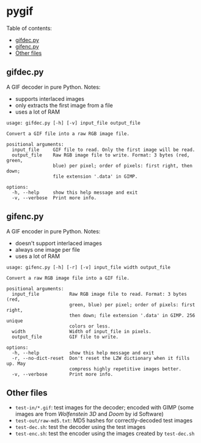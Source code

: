 # pygif

Table of contents:
* [gifdec.py](#gifdecpy)
* [gifenc.py](#gifencpy)
* [Other files](#other-files)

## gifdec.py
A GIF decoder in pure Python. Notes:
* supports interlaced images
* only extracts the first image from a file
* uses a lot of RAM

```
usage: gifdec.py [-h] [-v] input_file output_file

Convert a GIF file into a raw RGB image file.

positional arguments:
  input_file     GIF file to read. Only the first image will be read.
  output_file    Raw RGB image file to write. Format: 3 bytes (red, green,
                 blue) per pixel; order of pixels: first right, then down;
                 file extension '.data' in GIMP.

options:
  -h, --help     show this help message and exit
  -v, --verbose  Print more info.
```

## gifenc.py
A GIF encoder in pure Python. Notes:
* doesn't support interlaced images
* always one image per file
* uses a lot of RAM

```
usage: gifenc.py [-h] [-r] [-v] input_file width output_file

Convert a raw RGB image file into a GIF file.

positional arguments:
  input_file           Raw RGB image file to read. Format: 3 bytes (red,
                       green, blue) per pixel; order of pixels: first right,
                       then down; file extension '.data' in GIMP. 256 unique
                       colors or less.
  width                Width of input_file in pixels.
  output_file          GIF file to write.

options:
  -h, --help           show this help message and exit
  -r, --no-dict-reset  Don't reset the LZW dictionary when it fills up. May
                       compress highly repetitive images better.
  -v, --verbose        Print more info.
```

## Other files
* `test-in/*.gif`: test images for the decoder; encoded with GIMP (some images are from *Wolfenstein 3D* and *Doom* by id Software)
* `test-out/raw-md5.txt`: MD5 hashes for correctly-decoded test images
* `test-dec.sh`: test the decoder using the test images
* `test-enc.sh`: test the encoder using the images created by `test-dec.sh`
